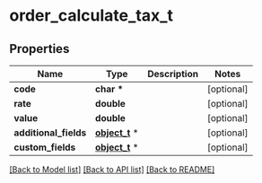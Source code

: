 # order_calculate_tax_t

## Properties
Name | Type | Description | Notes
------------ | ------------- | ------------- | -------------
**code** | **char \*** |  | [optional] 
**rate** | **double** |  | [optional] 
**value** | **double** |  | [optional] 
**additional_fields** | [**object_t**](.md) \* |  | [optional] 
**custom_fields** | [**object_t**](.md) \* |  | [optional] 

[[Back to Model list]](../README.md#documentation-for-models) [[Back to API list]](../README.md#documentation-for-api-endpoints) [[Back to README]](../README.md)


